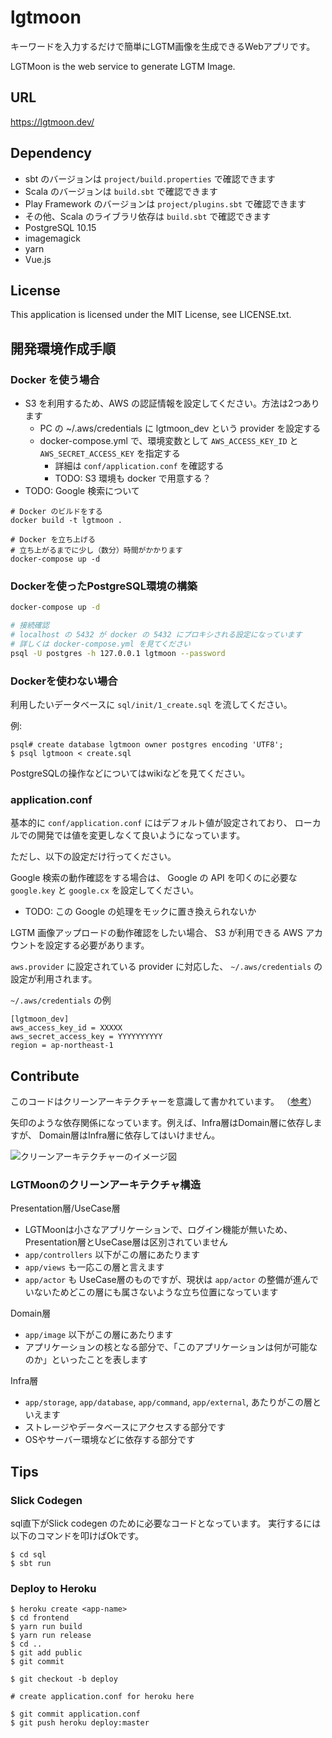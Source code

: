 # lgtmoon

キーワードを入力するだけで簡単にLGTM画像を生成できるWebアプリです。

LGTMoon is the web service to generate LGTM Image.

## URL

https://lgtmoon.dev/

## Dependency

* sbt のバージョンは `project/build.properties` で確認できます
* Scala のバージョンは `build.sbt` で確認できます
* Play Framework のバージョンは `project/plugins.sbt` で確認できます
* その他、Scala のライブラリ依存は `build.sbt` で確認できます
* PostgreSQL 10.15
* imagemagick
* yarn
* Vue.js

## License

This application is licensed under the MIT License, see LICENSE.txt.

## 開発環境作成手順

### Docker を使う場合

- S3 を利用するため、AWS の認証情報を設定してください。方法は2つあります
  - PC の ~/.aws/credentials に lgtmoon_dev という provider を設定する
  - docker-compose.yml で、環境変数として `AWS_ACCESS_KEY_ID` と `AWS_SECRET_ACCESS_KEY` を指定する
    - 詳細は `conf/application.conf` を確認する
    - TODO: S3 環境も docker で用意する？
- TODO: Google 検索について

```
# Docker のビルドをする
docker build -t lgtmoon .

# Docker を立ち上げる
# 立ち上がるまでに少し（数分）時間がかかります
docker-compose up -d
```

### Dockerを使ったPostgreSQL環境の構築

```sh
docker-compose up -d

# 接続確認
# localhost の 5432 が docker の 5432 にプロキシされる設定になっています
# 詳しくは docker-compose.yml を見てください
psql -U postgres -h 127.0.0.1 lgtmoon --password
```

### Dockerを使わない場合

利用したいデータベースに `sql/init/1_create.sql` を流してください。

例:

```
psql# create database lgtmoon owner postgres encoding 'UTF8';
$ psql lgtmoon < create.sql
```

PostgreSQLの操作などについてはwikiなどを見てください。

### application.conf

基本的に `conf/application.conf` にはデフォルト値が設定されており、
ローカルでの開発では値を変更しなくて良いようになっています。

ただし、以下の設定だけ行ってください。

Google 検索の動作確認をする場合は、 Google の API を叩くのに必要な
`google.key` と `google.cx` を設定してください。

* TODO: この Google の処理をモックに置き換えられないか

LGTM 画像アップロードの動作確認をしたい場合、
S3 が利用できる AWS アカウントを設定する必要があります。

`aws.provider` に設定されている provider に対応した、
`~/.aws/credentials` の設定が利用されます。  

`~/.aws/credentials` の例

```
[lgtmoon_dev]
aws_access_key_id = XXXXX
aws_secret_access_key = YYYYYYYYYY
region = ap-northeast-1
```

## Contribute

このコードはクリーンアーキテクチャーを意識して書かれています。
（[参考](https://scrapbox.io/kadoyau/DDD%E3%81%AB%E9%96%A2%E3%82%8F%E3%82%8B%E3%82%A2%E3%83%BC%E3%82%AD%E3%83%86%E3%82%AF%E3%83%81%E3%83%A3)）

矢印のような依存関係になっています。例えば、Infra層はDomain層に依存しますが、
Domain層はInfra層に依存してはいけません。

![クリーンアーキテクチャーのイメージ図](https://i.gyazo.com/thumb/1000/4df38ec2d5f7e302e56f7c87ee4052c9-png.png)

### LGTMoonのクリーンアーキテクチャ構造

Presentation層/UseCase層
* LGTMoonは小さなアプリケーションで、ログイン機能が無いため、Presentation層とUseCase層は区別されていません
* `app/controllers` 以下がこの層にあたります
* `app/views` も一応この層と言えます
* `app/actor` も UseCase層のものですが、現状は `app/actor` の整備が進んでいないためどこの層にも属さないような立ち位置になっています

Domain層
* `app/image` 以下がこの層にあたります
* アプリケーションの核となる部分で、「このアプリケーションは何が可能なのか」といったことを表します

Infra層
* `app/storage`, `app/database`, `app/command`, `app/external`, あたりがこの層といえます
* ストレージやデータベースにアクセスする部分です
* OSやサーバー環境などに依存する部分です 

## Tips

### Slick Codegen

sql直下がSlick codegen のために必要なコードとなっています。
実行するには以下のコマンドを叩けばOkです。

```
$ cd sql
$ sbt run
```

### Deploy to Heroku

```
$ heroku create <app-name>
$ cd frontend
$ yarn run build
$ yarn run release
$ cd ..
$ git add public
$ git commit

$ git checkout -b deploy

# create application.conf for heroku here

$ git commit application.conf
$ git push heroku deploy:master
```

